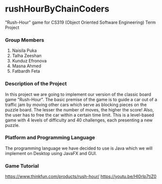 # rushHourByChainCoders

"Rush-Hour" game for CS319 (Object Oriented Software Engineering) Term Project

### Group Members

1. Naisila Puka
2. Talha Zeeshan
3. Kunduz Efronova
4. Masna Ahmed
5. Fatbardh Feta

### Description of the Project

In this project we are going to implement our version of the classic board game "Rush-Hour". The basic premise 
of the game is to guide a car out of a traffic jam by moving other cars which serve as blocking pieces on the 
puzzle board. The lesser the number of moves, the higher the score! Also, the user has to free the car within a certain time
limit. This is a level-based game with 4 levels of difficulty and 40 challenges, each presenting a new puzzle.

### Platform and Programming Language 

The programming language we have decided to use is Java which we will implement on Desktop using JavaFX and GUI.

### Game Tutorial

https://www.thinkfun.com/products/rush-hour/
https://youtu.be/HI0rlp7tiZ0
